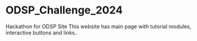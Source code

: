 # ODSP_Challenge_2024
Hackathon for ODSP Site
This website has main page with tutorial modules, interactive buttons and links..
